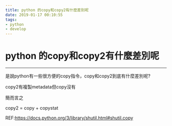 ```yaml
---
title: python 的copy和copy2有什麼差別呢
date: 2019-01-17 00:10:55
tags:
- python
- develop
---
```


# python 的copy和copy2有什麼差別呢

---

是說python有一些很方便的copy指令，copy和copy2到底有什麼差別呢?

copy2有複製metadata但copy沒有

簡而言之

copy2 = copy + copystat


REF:https://docs.python.org/3/library/shutil.html#shutil.copy